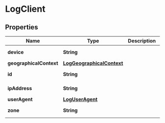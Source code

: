 

# LogClient


## Properties

| Name | Type | Description | Notes |
|------------ | ------------- | ------------- | -------------|
|**device** | **String** |  |  [optional] [readonly] |
|**geographicalContext** | [**LogGeographicalContext**](LogGeographicalContext.md) |  |  [optional] |
|**id** | **String** |  |  [optional] [readonly] |
|**ipAddress** | **String** |  |  [optional] [readonly] |
|**userAgent** | [**LogUserAgent**](LogUserAgent.md) |  |  [optional] |
|**zone** | **String** |  |  [optional] [readonly] |



